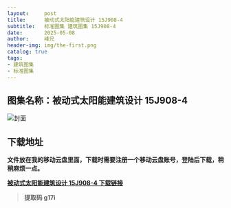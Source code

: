 ```yaml
---
layout:     post
title:      被动式太阳能建筑设计 15J908-4
subtitle:   标准图集 建筑图集 15J908-4
date:       2025-05-08
author:     峰兄
header-img: img/the-first.png
catalog: true
tags:
- 建筑图集
- 标准图集
---
```

## 图集名称：被动式太阳能建筑设计 15J908-4
![封面](https://pic1.imgdb.cn/item/681c080b58cb8da5c8e402d8.jpg)

## 下载地址 ##
**文件放在我的移动云盘里面，下载时需要注册一个移动云盘账号，登陆后下载，稍稍麻烦一点。**  
  
[**被动式太阳能建筑设计 15J908-4 下载链接**](https://caiyun.139.com/m/i?2nc6p7vn75edh)

> **提取码 g17i**


